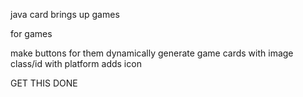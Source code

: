 <!-- finish cards  -->
java card brings up games

for games
<!-- hardcode 6 genres -->
make buttons for them
dynamically generate game cards with image 
class/id with platform adds icon







GET THIS DONE

<!-- generate html /card -->